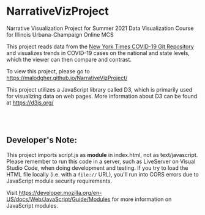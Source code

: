 # NarrativeVizProject
Narrative Visualization Project for Summer 2021 Data Visualization Course for Illinois Urbana-Champaign Online MCS

This project reads data from the [New York Times COVID-19 Git Repository](https://github.com/nytimes/covid-19-data) and visualizes trends in COVID-19 cases on the national and state levels, which the viewer can then compare and contrast.

To view this project, please go to https://malodgher.github.io/NarrativeVizProject/

This project utilizes a JavaScript library called D3, which is primarily used for visualizing data on web pages. More information about D3 can be found at https://d3js.org/

<br><br>

## Developer's Note:
This project imports script.js as **module** in index.html, not as text/javascript. Please remember to run this code in a server, such as LiveServer on Visual Studio Code, when doing development and testing. If you try to load the HTML file locally (i.e. with a `file://` URL), you'll run into CORS errors due to JavaScript module security requirements.

Visit https://developer.mozilla.org/en-US/docs/Web/JavaScript/Guide/Modules for more information on JavaScript modules.